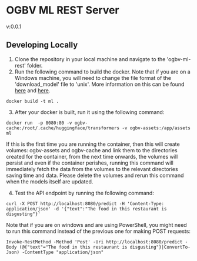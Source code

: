 # OGBV ML REST Server

v:0.0.1

## Developing Locally

1. Clone the repository in your local machine and navigate to the 'ogbv-ml-rest' folder.
2. Run the following command to build the docker. Note that if you are on a Windows machine, you will need to change the file format of the 'download_model' file to 'unix'. More information on this can be found [here](https://tanutaran.medium.com/solving-git-lf-will-be-replaced-by-crlf-7ca84eb0aad4) and [here](https://stackoverflow.com/questions/19425857/env-python-r-no-such-file-or-directory).

```
docker build -t ml .
```

3. After your docker is built, run it using the following command:

```
docker run  -p 8080:80 -v ogbv-cache:/root/.cache/huggingface/transformers -v ogbv-assets:/app/assets ml
```
If this is the first time you are running the container, then this will create volumes: ogbv-assets and ogbv-cache and link them to the directories created for the container, from the next time onwards, the volumes will persist and even if the container perishes, running this command will immediately fetch the data from the volumes to the relevant directories saving time and data. Please delete the volumes and rerun this command when the models itself are updated.

4. Test the API endpoint by running the following command:

```
curl -X POST http://localhost:8080/predict -H 'Content-Type: application/json' -d '{"text":"The food in this restaurant is disgusting"}'
```

Note that if you are on windows and are using PowerShell, you might need to run this command instead of the previous one for making POST requests:

```
Invoke-RestMethod -Method 'Post' -Uri http://localhost:8080/predict -Body (@{"text"="The food in this restaurant is disgusting"}|ConvertTo-Json) -ContentType "application/json"
```
